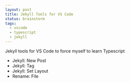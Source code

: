 ```yaml
---
layout: post
title: Jekyll Tools for VS Code
status: brainstorm
tags:
  - vscode
  - typescript
  - jekyll
---
```


Jekyll tools for VS Code to force myself to learn Typescript

- Jekyll: New Post
- Jekyll: Tag
- Jekyll: Set Layout
- Rename: File
